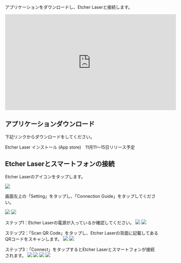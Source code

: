 アプリケーションをダウンロードし、Etcher Laserと接続します。

<div class="iframe-content">
<iframe width="560" height="315" src="https://www.youtube.com/embed/jC2mrObYGyA" frameborder="0" allow="accelerometer; autoplay; encrypted-media; gyroscope; picture-in-picture" allowfullscreen></iframe>
</div>

## アプリケーションダウンロード
下記リンクからダウンロードをしてください。

Etcher Laser インストール (App store)　11月11〜15日リリース予定

## Etcher Laserとスマートフォンの接続
Etcher Laserのアイコンをタップします。

<img src="./images/software_setup_mobile_1.png">


画面左上の「Setting」をタップし、「Connection Guide」をタップしてください。

<img src="./images/software_setup_mobile_2.jpg">

<img src="./images/software_setup_mobile_3.jpg">

ステップ1：Etcher Laserの電源が入っているか確認してください。
<img src="./images/software_setup_mobile_4.jpg">
<img src="./images/software_setup_mobile_5.jpg">

ステップ2：「Scan QR Code」をタップし、Etcher Laserの背面に記載してあるQRコードをスキャンします。
<img src="./images/software_setup_mobile_6.jpg">
<img src="./images/software_setup_mobile_7.jpg">

ステップ3：「Connect」をタップするとEtcher Laserとスマートフォンが接続されます。
<img src="./images/software_setup_mobile_8.jpg">
<img src="./images/software_setup_mobile_9.jpg">
<img src="./images/software_setup_mobile_10.jpg">
<img src="./images/software_setup_mobile_11.jpg">
